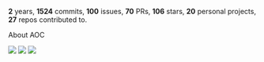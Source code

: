 **2** years, **1524** commits, **100** issues, **70** PRs, **106** stars, **20** personal projects, **27** repos contributed to.

About AOC 

![](https://img.shields.io/badge/stars%20⭐-4-yellow) ![](https://img.shields.io/badge/day%20📅-4-blue) ![](https://img.shields.io/badge/days%20completed-2-red)
